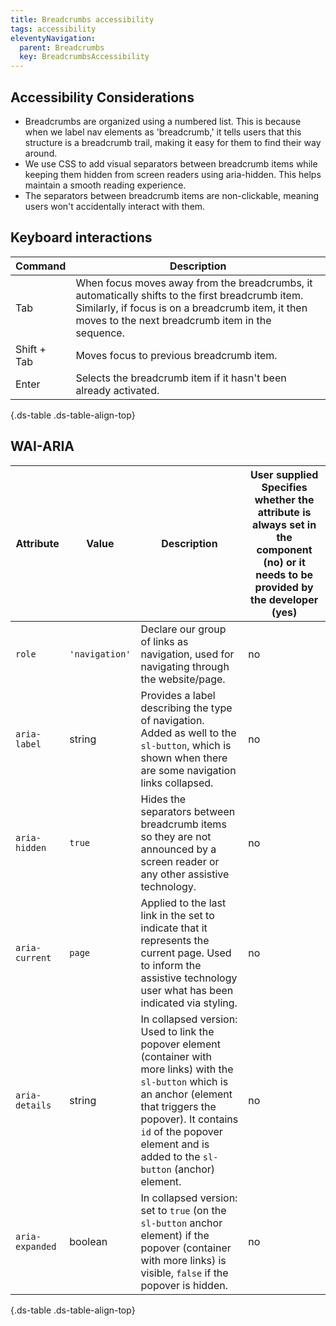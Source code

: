 ```yaml
---
title: Breadcrumbs accessibility
tags: accessibility
eleventyNavigation:
  parent: Breadcrumbs
  key: BreadcrumbsAccessibility
---
```

<section>

## Accessibility Considerations

- Breadcrumbs are organized using a numbered list. This is because when we label nav elements as 'breadcrumb,' it tells users that this structure is a breadcrumb trail, making it easy for them to find their way around.
- We use CSS to add visual separators between breadcrumb items while keeping them hidden from screen readers using aria-hidden. This helps maintain a smooth reading experience.
- The separators between breadcrumb items are non-clickable, meaning users won't accidentally interact with them.

</section>
<section>

## Keyboard interactions

<div class="ds-table-wrapper">

|Command|Description|
|-|-|
|Tab|When focus moves away from the breadcrumbs, it automatically shifts to the first breadcrumb item. Similarly, if focus is on a breadcrumb item, it then moves to the next breadcrumb item in the sequence.|
|Shift + Tab |Moves focus to previous breadcrumb item.|
|Enter|Selects the breadcrumb item if it hasn't been already activated.|

{.ds-table .ds-table-align-top}

</div>

</section>

<section>

## WAI-ARIA

<div class="ds-table-wrapper">

|Attribute|Value|Description|User supplied  <sl-icon name="info" aria-describedby="tooltip1" size="md"></sl-icon><sl-tooltip id="tooltip1">Specifies whether the attribute is always set in the component (no) or it needs to be provided by the developer (yes)</sl-tooltip>|
|-|-|-|-|
|`role`	|`'navigation'`|Declare our group of links as navigation, used for navigating through the website/page. |no|
|`aria-label`|string|Provides a label describing the type of navigation. Added as well to the `sl-button`, which is shown when there are some navigation links collapsed.|no|
|`aria-hidden`|`true`|Hides the separators between breadcrumb items so they are not announced by a screen reader or any other assistive technology.|no|
|`aria-current`|`page`|Applied to the last link in the set to indicate that it represents the current page. Used to inform the assistive technology user what has been indicated via styling.|no|
|`aria-details`|string|In collapsed version: Used to link the popover element (container with more links) with the `sl-button` which is an anchor (element that triggers the popover). It contains `id` of the popover element and is added to the `sl-button` (anchor) element.|no|
|`aria-expanded`|boolean|In collapsed version: set to `true` (on the `sl-button` anchor element) if the popover (container with more links) is visible, `false` if the popover is hidden.|no|

{.ds-table .ds-table-align-top}

</div>

</section>
